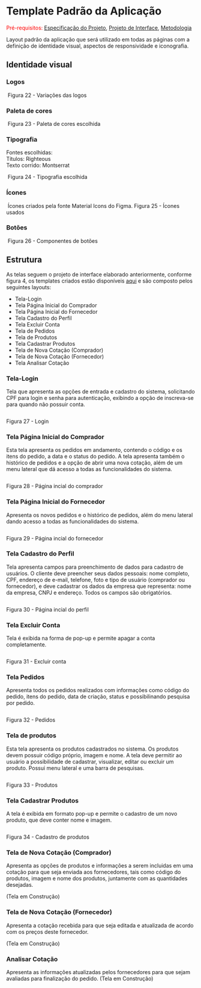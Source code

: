 # Template Padrão da Aplicação

<span style="color:red">Pré-requisitos: <a href="02-Especificação do Projeto.md"> Especificação do Projeto</a></span>, <a href="04-Projeto de Interface.md"> Projeto de Interface</a>, <a href="03-Metodologia.md"> Metodologia</a>

Layout padrão da aplicação que será utilizado em todas as páginas com a definição de identidade visual, aspectos de responsividade e iconografia.

## Identidade visual

### Logos

<img src="/docs/img/Logos.jpg" alt="">
Figura 22 - Variações das logos

### Paleta de cores

<img src="/docs/img/Paleta de cores.jpg" alt="">
Figura 23 - Paleta de cores escolhida

### Tipografia

Fontes escolhidas:
<br>
Títulos: Righteous
<br>
Texto corrido: Montserrat

<img src="/docs/img/Tipografia.jpg" alt="">
Figura 24 - Tipografia escolhida

### Ícones

<img src="/docs/img/Ícones.jpg" alt="">
Ícones criados pela fonte Material Icons do Figma.
Figura 25 - Ícones usados

### Botões

<img src="/docs/img/Botões.jpg" alt="">
Figura 26 - Componentes de botões

## Estrutura

As telas seguem o projeto de interface elaborado anteriormente, conforme figura 4, os templates criados estão disponíveis [aqui](https://www.figma.com/file/K8HQgg1yBrEB4vFAZjcok9/Grupo-02---HortiDot?type=design&node-id=0-1&mode=design&t=nYskAPViecFhBOiW-0) e são composto pelos seguintes layouts:

- Tela-Login
- Tela Página Inicial do Comprador
- Tela Página Inicial do Fornecedor
- Tela Cadastro do Perfil
- Tela Excluir Conta
- Tela de Pedidos
- Tela de Produtos
- Tela Cadastrar Produtos 
- Tela de Nova Cotação (Comprador) 
- Tela de Nova Cotação (Fornecedor) 
- Tela Analisar Cotação
  
### Tela-Login

Tela que apresenta as opções de entrada e cadastro do sistema, solicitando CPF para login e senha para autenticação,  exibindo a opção de inscreva-se para quando não possuir conta.

<img src="/docs/img/tela-login.jpg" alt="">

Figura 27 - Login

### Tela Página Inicial do Comprador

Esta tela apresenta os pedidos em andamento, contendo o código e os itens do pedido, a data e o status do pedido. A tela apresenta também o histórico de pedidos e a opção de abrir uma nova cotação, além de um menu lateral que dá acesso a todas as funcionalidades do sistema.

<img src="/docs/img/tela-inicial.jpg" alt="">

Figura 28 - Página incial do comprador

### Tela Página Inicial do Fornecedor

Apresenta os novos pedidos e o histórico de pedidos, além do menu lateral dando acesso a todas as funcionalidades do sistema.

<img src="/docs/img/tela-inicial.jpg" alt="">

Figura 29 - Página incial do fornecedor

### Tela Cadastro do Perfil

Tela apresenta campos para preenchimento de dados para cadastro de usuários. O cliente deve preencher seus dados pessoais: nome completo, CPF, endereço de e-mail, telefone, foto e tipo de usuário (comprador ou fornecedor), e deve cadastrar os dados da empresa que representa: nome da empresa, CNPJ e endereço. Todos os campos são obrigatórios.

<img src="/docs/img/tela-cadastro-perfil.jpg" alt="">

Figura 30 - Página incial do perfil

### Tela Excluir Conta

Tela é exibida na forma de pop-up e permite apagar a conta completamente.

<img src="/docs/img/tela-excluir-perfil.jpg" alt="">

Figura 31 - Excluir conta

### Tela Pedidos

Apresenta todos os pedidos realizados com informações como código do pedido, itens do pedido, data de criação, status e possibilinando pesquisa por pedido.

<img src="/docs/img/tela-pedidos.jpg" alt="">

Figura 32 - Pedidos

### Tela de produtos

Esta tela apresenta os produtos cadastrados no sistema. Os produtos devem possuir código próprio, imagem e nome. A tela deve permitir ao usuário a possibilidade de cadastrar, visualizar, editar ou excluir um produto. Possui menu lateral e uma barra de pesquisas.

<img src="/docs/img/tela-produtos.jpg" alt="">

Figura 33 - Produtos

### Tela Cadastrar Produtos

A tela é exibida em formato pop-up e permite o cadastro de um novo produto, que deve conter nome e imagem. 

<img src="/docs/img/tela-cadastro-produto.jpg" alt="">

Figura 34 - Cadastro de produtos 

### Tela de Nova Cotação (Comprador)

Apresenta as opções de produtos e informações a serem incluidas em uma cotação para que seja enviada aos fornecedores, tais como código do produtos, imagem e nome dos produtos, juntamente com as quantidades desejadas.

(Tela em Construção)

### Tela de Nova Cotação (Fornecedor)

Apresenta a cotação recebida para que seja editada e atualizada de acordo com os preços deste fornecedor. 


(Tela em Construção)

### Analisar Cotação

Apresenta as informações atualizadas pelos fornecedores para que sejam avaliadas para finalização do pedido.
(Tela em Construção)


